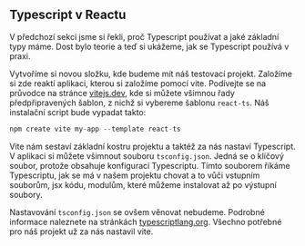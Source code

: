 ## Typescript v Reactu

V předchozí sekci jsme si řekli, proč Typescript používat a jaké základní typy máme. Dost bylo teorie a teď si ukážeme, jak se Typescript používá v praxi.

Vytvoříme si novou složku, kde budeme mít náš testovací projekt. Založíme si zde reaktí aplikaci, kterou si založíme pomocí vite. Podívejte se na průvodce na stránce [vitejs.dev](https://vitejs.dev/guide/#scaffolding-your-first-vite-project), kde si můžete všimnou řady předpřipravených šablon, z nichž si vybereme šablonu `react-ts`. Náš instalační script bude vypadat takto:

```js
npm create vite my-app --template react-ts
```

Vite nám sestaví základní kostru projektu a taktéž za nás nastaví Typescript. V aplikaci si můžete všimnout souboru `tsconfig.json`. Jedná se o klíčový soubor, protože obsahuje konfiguraci Typescriptu. Tímto souborem říkáme Typescriptu, jak se má v našem projektu chovat a to vůči vstupním souborům, jsx kódu, modulům, které můžeme instalovat až po výstupní soubory.

Nastavování `tsconfig.json` se ovšem věnovat nebudeme. Podrobné informace naleznete na stránkách [typescriptlang.org](https://www.typescriptlang.org/docs/handbook/tsconfig-json.html). Všechno potřebné pro náš projekt už za nás nastavil vite.
